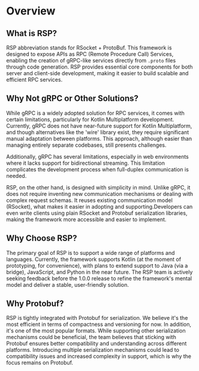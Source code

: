 # Overview

## What is RSP?

RSP abbreviation stands for RSocket + ProtoBuf. This framework is designed to expose APIs as RPC (Remote Procedure Call)
Services, enabling the creation of gRPC-like services directly from `.proto` files through code generation. RSP provides
essential core components for both server and client-side development, making it easier to build scalable and efficient
RPC services.

## Why Not gRPC or Other Solutions?

While gRPC is a widely adopted solution for RPC services, it comes with certain limitations, particularly for Kotlin
Multiplatform development. Currently, gRPC does not have near-future support for Kotlin Multiplatform, and though
alternatives like the 'wire' library exist, they require significant manual adaptation between platforms. This approach,
although easier than managing entirely separate codebases, still presents challenges.

Additionally, gRPC has several limitations, especially in web environments where it lacks support for bidirectional
streaming. This limitation complicates the development process when full-duplex communication is needed.

RSP, on the other hand, is designed with simplicity in mind. Unlike gRPC, it does not require inventing new
communication mechanisms or dealing with complex request schemas. It reuses existing communication model (RSocket), what
makes it easier in adopting and supporting.Developers can even write clients using plain RSocket and Protobuf
serialization libraries, making the framework more accessible and easier to implement.

## Why Choose RSP?

The primary goal of RSP is to support a wide range of platforms and languages. Currently, the framework supports
Kotlin (at the moment of prototyping, for convenience), with plans to extend support to Java (via a bridge), JavaScript,
and Python in the near future. The RSP team is actively seeking feedback before the 1.0.0 release to refine the
framework's mental model and deliver a stable, user-friendly solution.

## Why Protobuf?

RSP is tightly integrated with Protobuf for serialization. We believe it's the most efficient in terms of compactness
and versioning for now. In addition, it's one of the most popular formats. While supporting other serialization
mechanisms could be
beneficial, the team believes that sticking with Protobuf ensures better compatibility and understanding across
different platforms. Introducing multiple serialization mechanisms could lead to compatibility issues and increased
complexity in support, which is why the focus remains on Protobuf.

